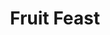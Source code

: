 ---
title: "Fruit Feast"
draft: false
slug: "fruit-feast"
weight: "3"
mainpage: true
related: true

block_project: {
	description: "(description coming soon)",
	bgcolor: "#fff",
	work: [ 
		{class: "gallery-col-12", src: "img/illustration_fruit-feast-01.jpg"},
		{class: "gallery-col-12", src: "img/illustration_fruit-feast-02.png"},
		{class: "gallery-col-12", src: "img/illustration_fruit-feast-03.png"},
	]
}

---